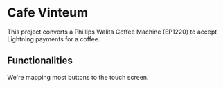 # Cafe Vinteum

This project converts a Phillips Walita Coffee Machine (EP1220) to accept Lightning payments for a coffee.

## Functionalities

We're mapping most buttons to the touch screen.